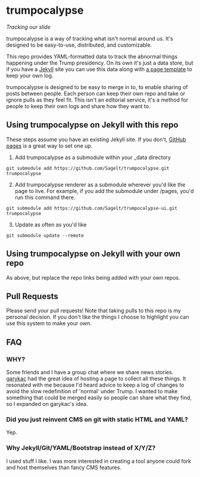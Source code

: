 # trumpocalypse
_Tracking our slide_

trumpocalypse is a way of tracking what isn't normal around us. It's designed to be easy-to-use, distributed, and customizable.

This repo provides YAML-formatted data to track the abnormal things happening under the Trump presidency. On its own it's just a data store, but if you have a [Jekyll](https://jekyllrb.com/) site you can use this data along with [a page template](https://github.com/Sagelt/trumpocalypse-ui) to keep your own log.

trumpocalypse is designed to be easy to merge in to, to enable sharing of posts between people. Each person can keep their own repo and take or ignore pulls as they feel fit. This isn't an editorial service, it's a method for people to keep their own logs and share how they want to.

## Using trumpocalypse on Jekyll with this repo

These steps assume you have an existing Jekyll site. If you don't, [GitHub pages](https://pages.github.com/) is a great way to set one up.

1. Add trumpocalypse as a submodule within your \_data directory
```
git submodule add https://github.com/Sagelt/trumpocalypse.git trumpocalypse
```
2. Add trumpocalypse renderer as a submodule wherever you'd like the page to live. For example, if you add the submodule under /pages, you'd run this command there.
```
git submodule add https://github.com/Sagelt/trumpocalypse-ui.git trumpocalypse
```
3. Update as often as you'd like
```
git submodule update --remote
```

## Using trumpocalypse on Jekyll with your own repo

As above, but replace the repo links being added with your own repos.

## Pull Requests

Please send your pull requests! Note that taking pulls to this repo is my personal decision. If you don't like the things I choose to highlight you can use this system to make your own.

## FAQ

### WHY?

Some friends and I have a group chat where we share news stories. [garykac](https://github.com/garykac) had the great idea of hosting a page to collect all these things. It resonated with me because I'd heard advice to keep a log of changes to avoid the slow redefinition of 'normal' under Trump. I wanted to make something that could be merged easily so people can share what they find, so I expanded on garykac's idea.

### Did you just reinvent CMS on git with static HTML and YAML?

Yep. 

### Why Jekyll/Git/YAML/Bootstrap instead of X/Y/Z?

I used stuff I like. I was more interested in creating a tool anyone could fork and host themselves than fancy CMS features.
